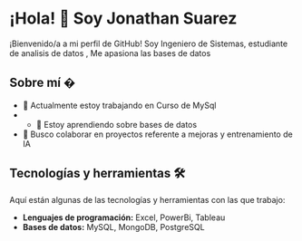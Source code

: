 # ¡Hola! 👋 Soy Jonathan Suarez

¡Bienvenido/a a mi perfil de GitHub! Soy Ingeniero de Sistemas, estudiante de analisis de datos , Me apasiona las bases de datos

## Sobre mí �
- 🔭 Actualmente estoy trabajando en Curso de MySql
- - 🌱 Estoy aprendiendo sobre bases de datos
- 👯 Busco colaborar en proyectos referente a mejoras y entrenamiento de IA

## Tecnologías y herramientas 🛠️
Aquí están algunas de las tecnologías y herramientas con las que trabajo:

- **Lenguajes de programación:** Excel, PowerBi, Tableau
- **Bases de datos:** MySQL, MongoDB, PostgreSQL

